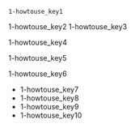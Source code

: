 ```ngMeta
1-howtouse_key1
```

1-howtouse_key2
1-howtouse_key3


1-howtouse_key4


1-howtouse_key5


1-howtouse_key6
* 1-howtouse_key7
* 1-howtouse_key8
* 1-howtouse_key9
* 1-howtouse_key10
